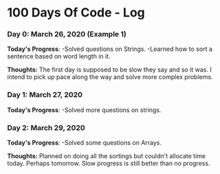 # 100 Days Of Code - Log

### Day 0: March 26, 2020 (Example 1)

**Today's Progress**: 
-Solved questions on Strings.
-Learned how to sort a sentence based on word length in it.

**Thoughts:** The first day is supposed to be slow they say and so it was. I intend to pick up pace along the way and solve more complex problems.


### Day 1: March 27, 2020

**Today's Progress**:
-Solved more questions on strings.


### Day 2: March 29, 2020

**Today's Progress**:
-Solved some questions on Arrays.

**Thoughts:** Planned on doing all the sortings but couldn't allocate time today. Perhaps tomorrow.
Slow progress is still better than no progress.
